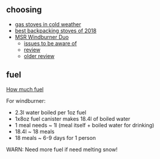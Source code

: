 ## choosing

- [gas stoves in cold weather](https://adventuresinstoving.blogspot.com/2016/12/gas-stoves-in-cold-weather-regulator.html)
- [best backpacking stoves of 2018](https://www.switchbacktravel.com/best-backpacking-stoves)
- [MSR Windburner Duo](https://www.msrgear.com/stoves/stove-systems/windburner-duo-system)
  - [issues to be aware of](https://adventuresinstoving.blogspot.com/2014/11/msr-windboiler-issues-known-and.html)
  - [review](https://sectionhiker.com/msr-windburner-group-stove-system-review/)
  - [older review](https://adventuresinstoving.blogspot.com/2017/05/the-msr-windburner-for-two-18-liter-size.html)

## fuel

[How much fuel](https://www.msrgear.com/blog/stoves-101-how-much-fuel-should-i-carry/)

For windburner:

- 2.3l water boiled per 1oz fuel
- 1x8oz fuel canister makes 18.4l of boiled water
- 1 meal needs ~ 1l (meal itself + boiled water for drinking)
- 18.4l ~ 18 meals
- 18 meals ~ 6-9 days for 1 person

WARN: Need more fuel if need melting snow!

